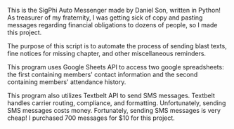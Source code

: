 This is the SigPhi Auto Messenger made by Daniel Son, written in Python! As treasurer of my fraternity, I was getting sick of copy and pasting messages regarding financial obligations to dozens of people, so I made this project.

The purpose of this script is to automate the process of sending blast texts, fine notices for missing chapter, and other miscellaneous reminders.

This program uses Google Sheets API to access two google spreadsheets: the first containing members' contact information and the second containing members' attendance history.

This program also utilizes Textbelt API to send SMS messages. Textbelt handles carrier routing, compliance, and formatting. Unfortunately, sending SMS messages costs money. Fortunately, sending SMS messages is very cheap! I purchased 700 messages for $10 for this project.
